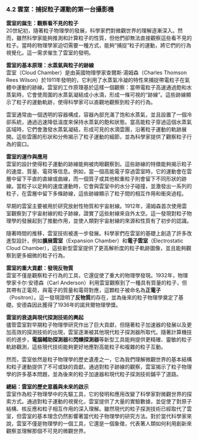 ### 4.2 雲室：捕捉粒子運動的第一台攝影機

**雲室的誕生：觀察看不見的粒子**  
20世紀初，隨著粒子物理學的發展，科學家們對微觀世界的理解逐漸深入。然而，雖然科學家能夠推測和計算粒子的性質，但他們卻無法直接觀察這些看不見的粒子。當時的物理學家迫切需要一種方式，能夠“捕捉”粒子的運動，將它們的行為視覺化。這一需求催生了雲室的發明。

**雲室的基本原理：水蒸氣與粒子的跡線**  
雲室（Cloud Chamber）是由英國物理學家查爾斯·湯姆森（Charles Thomson Rees Wilson）於1911年發明的，它利用了水蒸氣冷凝的特性來捕捉帶電粒子在氣體中運動的跡線。雲室的工作原理基於這樣一個觀察：當帶電粒子高速通過飽和水蒸氣時，它會使周圍的水蒸氣凝結成小水滴，形成一條可視的“跡線”。這些跡線顯示了粒子的運動軌跡，使得科學家可以直觀地觀察到粒子的行為。

雲室通常由一個透明的容器構成，容器內部充滿了饱和水蒸氣，並且設置了一個冷卻系統，通過迅速降低溫度來保持水蒸氣的飽和狀態。當高能粒子穿過這個水蒸氣區域時，它們會激發水蒸氣凝結，形成可見的水滴雲團，沿著粒子運動的軌跡展開。這些雲團的形狀和分佈揭示了粒子運動的細節，並為科學家提供了觀察粒子行為的窗口。

**雲室的運作與應用**  
雲室的設計使得粒子運動的跡線能夠被肉眼觀察到。這些跡線的特徵能夠揭示粒子的速度、質量、電荷等信息。例如，當一個高能電子穿過雲室時，它的運動會在雲層中留下平直的直線或曲線，而一個質子或其他較重粒子則會留下不同形狀的跡線。當粒子以足夠的速度運動時，它會與雲室中的水分子碰撞，並激發出一系列的粒子，在雲層中留下多條跡線，這些跡線顯示了粒子間的相互作用和衝突過程。

早期的雲室主要被用於研究放射性物質和宇宙射線。1912年，湯姆森首次使用雲室觀察到了宇宙射線的粒子跡線，證實了這些射線來自外太空。這一發現對粒子物理學的發展起到了推動作用，並使人類對宇宙射線的來源和性質有了初步的認識。

隨著時間的推移，雲室技術被進一步發展。科學家們在雲室的基礎上創造了許多改進型設計，例如**擴展雲室**（Expansion Chamber）和**電子雲室**（Electrostatic Cloud Chamber），這些新型雲室提供了更高解析度的粒子軌跡圖像，並且能夠觀察到更多細微的粒子行為。

**雲室的重大貢獻：發現反物質**  
雲室不僅是觀察粒子行為的工具，它還促使了重大的物理學發現。1932年，物理學家卡尔·安德森（Carl Anderson）利用雲室觀察到了一種具有質量的粒子，但其帶有正電荷，與電子的質量和電荷對應，這顆粒子被命名為**正電子**（Positron）。這一發現證明了**反物質**的存在，並為後來的粒子物理學奠定了基礎。安德森因此獲得了1936年的諾貝爾物理學獎。

**雲室的衰退與現代探測技術的興起**  
儘管雲室對早期粒子物理學研究作出了巨大貢獻，但隨著粒子加速器的發展以及更加高效的探測技術的出現，雲室逐漸被其他現代粒子探測器所取代。隨著計算機技術的進步，**電腦輔助探測器**和**閃爍探測器**等新型工具能夠提供更精確、靈敏的粒子軌跡觀測，這些現代技術能夠更好地應對高能粒子和複雜的粒子互動。

然而，雲室依然是粒子物理學的歷史遺產之一，它為我們理解微觀世界的基本結構和粒子運動提供了不可或缺的貢獻。通過對粒子跡線的觀察，雲室揭示了粒子物理學的許多基本問題，並為後來的粒子加速器和現代粒子探測技術鋪平了道路。

**總結：雲室的歷史意義與未來的啟示**  
雲室作為粒子物理學中的先驅工具，它的發明和應用改變了科學家對微觀世界的探索方式。通過對粒子運動的視覺化，雲室提供了大量的實驗數據，並促使了對原子結構、核反應和粒子相互作用的深入理解。雖然現代的粒子探測技術已經取代了雲室，但雲室的基本理念仍然影響著當代粒子物理學的研究方法。對於當代科學家來說，雲室不僅是物理學的一個工具，它還是一個象徵，代表著人類如何利用創新來觀察並理解那個不可見的微觀世界。